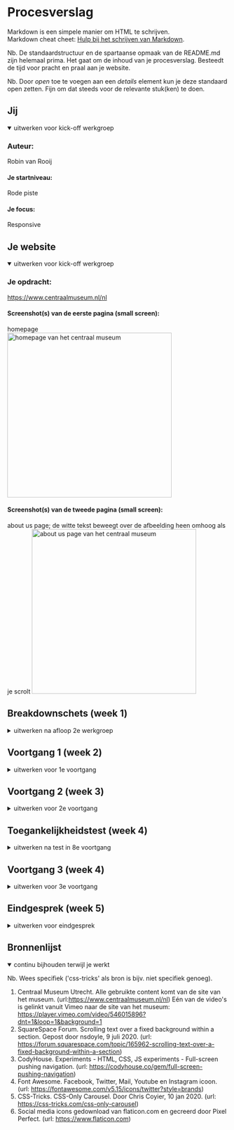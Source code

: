 # Procesverslag
Markdown is een simpele manier om HTML te schrijven.  
Markdown cheat cheet: [Hulp bij het schrijven van Markdown](https://github.com/adam-p/markdown-here/wiki/Markdown-Cheatsheet).

Nb. De standaardstructuur en de spartaanse opmaak van de README.md zijn helemaal prima. Het gaat om de inhoud van je procesverslag. Besteedt de tijd voor pracht en praal aan je website.

Nb. Door *open* toe te voegen aan een *details* element kun je deze standaard open zetten. Fijn om dat steeds voor de relevante stuk(ken) te doen.





## Jij

<details open>
<summary>uitwerken voor kick-off werkgroep</summary>

### Auteur:
Robin van Rooij

#### Je startniveau:
Rode piste

#### Je focus:
Responsive
 
</details>





## Je website

<details open>
<summary>uitwerken voor kick-off werkgroep</summary>

### Je opdracht:
https://www.centraalmuseum.nl/nl

#### Screenshot(s) van de eerste pagina (small screen): 
homepage  
<img src="/images/1a.png" width="375px" alt="homepage van het centraal museum">

#### Screenshot(s) van de tweede pagina (small screen):
about us page; de witte tekst beweegt over de afbeelding heen omhoog als je scrolt
<img src="images/2b.jpg" width="375px" alt="about us page van het centraal museum">
 
</details>





## Breakdownschets (week 1)

<details>
<summary>uitwerken na afloop 2e werkgroep</summary>

### de hele pagina: 
<img src="images/breakdown-01.jpg" width="375px" alt="breakdown van de 1e pagina en menu">
<img src="images/breakdown-02.jpg" width="375px" alt="breakdown van de 2e pagina">

### dynamisch deel (bijv menu): 
<img src="images/carousel.jpg" width="375px" alt="breakdown van image carousel">
// kan ook de lijst in een flexbox zetten en overflow:scroll gebruiken
<img src="images/navigation.jpg" width="375px" alt="breakdown van de navigatie"> 
<img src="images/scroll.jpg" width="375px" alt="breakdown van het text over image scrollen">

</details>





## Voortgang 1 (week 2)

<details>
<summary>uitwerken voor 1e voortgang</summary>

### Stand van zaken
- Ik heb alle html geschreven voor de eerste pagina en ik heb de styling geschreven voor de header. Ik heb hiervoor heel erg veel mijn breakdown schets gebruikt dus hierdoor was het best wel snel af. Ik verwacht dat het schrijven van de css wat langer gaat duren.
- Bij het stylen van de header vond ik de iframe vervelend, in de video die erin geladen wordt zit wat witruimte boven en beneden die ik dus niet met styling van het iframe kan wegkrijgen, alleen door bijvoorbeeld top:-2em; op de iframe te zetten.


### Verslag van meeting
- Als je een link hebt die nog nergens heen gaat omdat je nog maar 1 pagina van een website hebt, kan je een # in de href zetten, hierdoor werkt het als een link maar wordt de pagina gewoon herladen. Dit heb ik nu zelf ook gedaan in mijn html.
- Ik heb de iframe nu in de html gestyled, terwijl het eigenlijk de bedoeling is dat de styling zoveel mogelijk in de css gebeurt. Ik had eerder wat moeite gehad met het stylen van de iframe via css (er leek niks te veranderen aan de width en height), maar ik zou het nog eens kunnen proberen met een id: iframe (id="video") en #video {width: 100vw;}.
- Ik heb nu veel button elementen gebruikt, terwijl het eigenlijk links zijn die eruit moeten gaan zien als buttons. Daarom wil ik de button elementen gaan vervangen met linkjes en ze dan weer stylen.

</details>





## Voortgang 2 (week 3)

<details>
<summary>uitwerken voor 2e voortgang</summary>

### Stand van zaken
- Ik had eerst moeite met het laten openen en sluiten van het hamburger menu, maar met hulp in de les was dit gelukkig snel opgelost. De iframe blokkeerde de klik, daarom moest ik in de css "click-..." toevoegen aan het menu, nu is het wel klikbaar.
- Verder ben ik bijna klaar met het stylen van de eerste pagina. Ik ben nog niet begonnen met de tweede pagina, maar de basis hiervan is heel vergelijkbaar met de eerste dus dat komt wel goed.


### Verslag van meeting
- Ik gebruik nu 2x een id in de header, dat is niet nodig want je kan die links selecteren met bijvoorbeeld nth-of-type(2).
- De icons voor de hamburger menu heeft de originele site waarschijnlijk van fontawesome.
- Ik wil de animatie voor de hamburger menu button proberen na te maken. Om dat makkelijk te doen kan ik twee icons nemen en ze in elkaar laten overgaan met een animatie. Ik kan met classList in javascript een class toevoegen voor het start en eind punt, dus bijvoorbeeld als de animatie moet eindigen voeg ik een class toe die een pijl icoon weergeeft.
- De css ziet er netjes uit en ik kan wat beter letten op de manier waarop ik inspringt in de html om het beter leesbaar te maken.

</details>





## Toegankelijkheidstest (week 4)

<details>
<summary>uitwerken na test in 8e voortgang</summary>

### Bevindingen
Lijst met je bevindingen die in de test naar voren kwamen:

#### Zicht.
Bril 1: Combined eyeloss, Diabetic eye disease.
Goed te doen, want de tekst is groot. Maar op de 2e pagina bij de witte tekst moet je iets meer moeite doen, en op p1 dunne zwarte tekst op beige. Achtergrond bij witte tekst kan donkerder, een schaduw achter de tekst of de tekst zwart maken.

Bril 2: blur/glare.
Alleen de aller grootste titels zijn te lezen, vanaf ongeveer 30px begint de tekst leesbaar te worden.

Bril 3: central field loss.
Als de tekst op het midden van het scherm staat is het niet leesbaar door de vlek heen. Je moet echt langs de vlek heenlezen. Omdat veel tekst left aligned is kan je nog wel een beetje lezen wat er staat,
dus dat helpt best wel.

Bril 4: peripheral screen loss.
De kleine tekst is slechter leesbaar, de grote tekst is okay en de pagina structuur is duidelijk door de achtergrondkleuren (duidelijke opdeling in sections en articles) maar het kost wel veel moeite om te lezen.

Hier een omschrijving van hoe het opgelost kan worden (met indien nodig een afbeelding)

#### Screenreader. 
De screenreader slaat sommige onderdelen van de site over. vooral op de 2e pagina. Er wordt niet aangegeven dat je het hamburger menu ingaat. Het zou sowieso fijn zijn om de optie te hebben om dit over te slaan en meteen naar de content te gaan. Niet alle kopjes worden voorgelezen en niet alle afbeeldingen worden opgenoemd, ook als ze wel een alt tekst hebben. Wel worden de linkjes goed voorgelezen.

Op de officiele website van het centraal museum worden wel alle kopjes goed voorgelezen. Wat ook anders is dan bij mijn site is dat het menu pas onderaan de pagina wordt geselecteerd. De inhoudt wordt ook niet automatische voorgelezen, maar je opent het door op enter te drukken.

Hier een omschrijving van hoe het opgelost kan worden (met indien nodig een afbeelding)
Je moet het menu kunnen openen met bijvoorbeeld enter. En alle kopjes moeten geselecteerd worden.

#### Keyboard users. 
Hier korte omschrijving (met indien nodig een afbeelding)
Ik heb nog geen states zoals focus state voor toetsenbord gebruikers. Je kan op alle links en knoppen tabben. Andere elementen worden wel soms overgeslagen zoals sommige tekst en het hamburger menu. Je moet het hamburger menu wel kunnen selecteren anders kan je het nooit openen als je alleen je keyboard gebruikt.

Hier een omschrijving van hoe het opgelost kan worden (met indien nodig een afbeelding)
Ik moet focus states toevoegen. En het menu moet selecteerdbaar en openbaar zijn.


#### Motoriek. 
Met een elastiek om je hand (minder motoriek in je hand) gaat het nog wel goed op de site. Dat komt denk ik vooral doordat al mijn knoppen groot zijn, hierdoor zijn ze makkelijk te drukken. In de footer zijn de linkjes iets kleiner dus daar heb ik al meer moeite mee om ze goed te selecteren.

Hier een omschrijving van hoe het opgelost kan worden (met indien nodig een afbeelding)
Alle knoppen en linkjes lekker groot zodat het makkelijk is om erop te klikken. Je kan ook meer ruimte tussen de linkjes zetten zodat je niet per ongeluk op de verkeerde klikt.

</details>


## Voortgang 3 (week 4)

<details>
<summary>uitwerken voor 3e voortgang</summary>

### Stand van zaken
Ik heb deze week de tweede pagina gemaakt en de toegankelijksheids test gedaan. Ik wilde een aantal regels schrijven in de css die alleen zouden gelden voor de tweede pagina, daarom heb ik nu de tweede pagina een id gegeven op de body, hiermee selecteer ik de paar elementen die anders moeten dan de homepage. Na de toegankelijkheids testen heb ik het hamburger menu aangepast. Je kon eerst niet de menu button selecteren met toetsenbord en er stond geen focus state op. Ik heb de link met de image erin verandert naar een button met een background-image. Als er gefocust wordt op de menu knop wordt hij groter en verandert de achtergrond van kleur. Nu nog states maken voor de rest van de links op de site.

~ to do list ~
toegankelijkheid verbeteren:
- states voor het form
- states voor de "Lees meer" links
- witte tekst beter leesbaar
- alle headers en links keyboard selectable maken

site afmaken:
- terug naar boven knop
- scroll tekst pagina 2
- media queries voor ipad en desktop formaat

### Verslag van meeting
hier na afloop snel de uitkomsten van de meeting vastleggen

- punt 1
- punt 2
- nog een punt
- ...

</details>





## Eindgesprek (week 5)

<details>
<summary>uitwerken voor eindgesprek</summary>

### Stand van zaken
hier dit ging goed & dit was lastig (neem ook screenshots op van delen van je website en code)

### Screenshot(s)

hier screenshot(s) van je eindresultaat

</details>





## Bronnenlijst

<details open>
<summary>continu bijhouden terwijl je werkt</summary>

Nb. Wees specifiek ('css-tricks' als bron is bijv. niet specifiek genoeg).

1. Centraal Museum Utrecht. Alle gebruikte content komt van de site van het museum. (url:https://www.centraalmuseum.nl/nl) Eén van de video's is gelinkt vanuit Vimeo naar de site van het museum: https://player.vimeo.com/video/546015896?dnt=1&loop=1&background=1 
2. SquareSpace Forum. Scrolling text over a fixed background within a section. Gepost door nsdoyle, 9 juli 2020. 
(url: https://forum.squarespace.com/topic/165962-scrolling-text-over-a-fixed-background-within-a-section)
3. CodyHouse. Experiments - HTML, CSS, JS experiments - Full-screen pushing navigation. (url: https://codyhouse.co/gem/full-screen-pushing-navigation)
4. Font Awesome. Facebook, Twitter, Mail, Youtube en Instagram icoon. (url: https://fontawesome.com/v5.15/icons/twitter?style=brands)
5. CSS-Tricks. CSS-Only Carousel. Door Chris Coyier, 10 jan 2020. (url: https://css-tricks.com/css-only-carousel)
6. Social media icons gedownload van flaticon.com en gecreerd door Pixel Perfect. (url: https://www.flaticon.com)

</details>